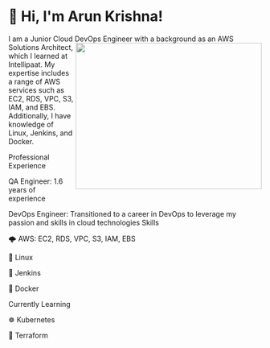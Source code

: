 # 👋 Hi, I'm Arun Krishna!

I am a Junior Cloud DevOps Engineer
<img align="right" width="370" height="290" src="https://tse1.mm.bing.net/th?id=OIP.zTf6ScmDrJBd8AFv1bai7gHaFj&pid=Api&P=0&h=180">
 with a background as an AWS Solutions Architect, which I learned at Intellipaat. My expertise includes a range of AWS services such as 
EC2, RDS, VPC, S3, IAM, and EBS. Additionally, I have knowledge of Linux, Jenkins, and Docker.



Professional Experience

QA Engineer: 1.6 years of experience

DevOps Engineer: Transitioned to a career in DevOps to leverage my passion and skills in cloud technologies
Skills

🌩️ AWS: EC2, RDS, VPC, S3, IAM, EBS

🐧 Linux

🔧 Jenkins

🐳 Docker

Currently Learning

☸️ Kubernetes

🌱 Terraform
